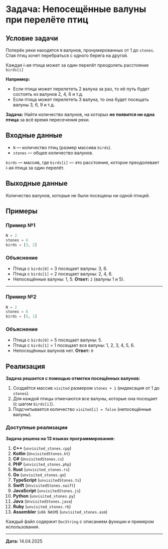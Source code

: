 # Задача: Непосещённые валуны при перелёте птиц

## Условие задачи

Поперёк реки находятся `N` валунов, пронумерованных от 1 до `stones`. Стая птиц хочет перебраться с одного берега на другой.

Каждая i-ая птица может за один перелёт преодолеть расстояние `birds[i]`

**Например:**

- Если птица может перелететь 2 валуна за раз, то её путь будет состоять из валунов 2, 4, 6 и т.д.
- Если птица может перелететь 3 валуна, то она будет посещать валуны 3, 6, 9 и т.д.

**Задача:** Найти количество валунов, на которых **не появится ни одна птица** за всё время пересечения реки.

## Входные данные

- `N` — количество птиц (размер массива `birds`).
- `stones` — общее количество валунов.

`birds` — массив, где `birds[i]` — это расстояние, которое преодолевает i-ая птица за один перелёт.

## Выходные данные

Количество валунов, которые не были посещены ни одной птицей.

## Примеры

### Пример №1

```python
N = 2
stones = 6
birds = [3, 2]
```

### Объяснение

- Птица с `birds[0]` = 3 посещает валуны: 3, 6.
- Птица с `birds[1]` = 2 посещает валуны: 2, 4, 6.
- Непосещённые валуны: 1, 5.
    **Ответ:** `2` (валуны 1 и 5).

---

### Пример №2

```python
N = 2
stones = 6
birds = [5, 1]
```

### Объяснение

- Птица с `birds[0]` = 5 посещает валуны: 5.
- Птица с `birds[1]` = 1 посещает все валуны: 1, 2, 3, 4, 5, 6.
- Непосещённых валунов нет.
    **Ответ:** `0`

## Реализация

**Задача решается с помощью отметки посещённых валунов:**

1. Создаётся массив `visited` размером `stones + 1` (индексация от 1 до `stones`).
2. Для каждой птицы отмечаются все валуны, которые она посещает (с шагом `birds[i]`).
3. Подсчитывается количество `visited[i] = false` (непосещённые валуны).

### Доступные реализации

**Задача решена на 13 языках программирования:**

1. **C++** (`unvisited_stones.cpp`)
2. **Kotlin** (`UnvisitedStones.kt`)
3. **C#** (`UnvisitedStones.cs`)
4. **PHP** (`unvisited_stones.php`)
5. **Rust** (`unvisited_stones.rs`)
6. **Go** (`unvisited_stones.go`)
7. **TypeScript** (`unvisitedStones.ts`)
8. **Swift** (`UnvisitedStones.swift`)
9. **JavaScript** (`unvisitedStones.js`)
10. **Python** (`unvisited_stones.py`)
11. **Java** (`UnvisitedStones.java`)
12. **Ruby** (`unvisited_stones.rb`)
13. **Assembler** (`x86 NASM`) (`unvisited_stones.asm`)

Каждый файл содержит `DocString` с описанием функции и примером использования.

---

**Дата:** 14.04.2025
